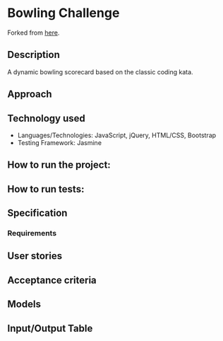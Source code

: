 
Bowling Challenge
=================

Forked from [here](https://github.com/makersacademy/bowling-challenge).

## Description
A dynamic bowling scorecard based on the classic coding kata.

## Approach

## Technology used
- Languages/Technologies: JavaScript, jQuery, HTML/CSS, Bootstrap
- Testing Framework: Jasmine

## How to run the project:

## How to run tests:

## Specification

### Requirements

## User stories

## Acceptance criteria

## Models

## Input/Output Table
